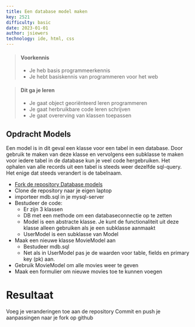 ```yaml
---
title: Een database model maken
key: 2521
difficulty: basic
date: 2023-01-01
author: jsiewers
technology: ide, html, css
---
```



> #### Voorkennis
> * Je heb basis programmeerkennis
> * Je hebt basiskennis van programmeren voor het web

> #### Dit ga je leren
> * Je gaat object georiënteerd leren programmeren
> * Je gaat herbruikbare code leren schrijven
> * Je gaat overerving van klassen toepassen

## Opdracht Models
Een model is in dit geval een klasse voor een tabel in een database. Door gebruik te maken van deze klasse en vervolgens een subklasse te maken voor iedere tabel in de database kun je veel code hergebruiken.
Het ophalen van alle records uit een tabel is steeds weer dezelfde sql-query. Het enige dat steeds verandert is de tabelnaam. 
* [Fork de repository Database models](https://github.com/DeltionICT/databasemodel/fork) 
* Clone de repository naar je eigen laptop
* importeer mdb.sql in je mysql-server
* Bestudeer de code:
  * Er zijn 3 klassen
  * DB met een methode om een databaseconnectie op te zetten
  * Model is een abstracte klasse. Je kunt de functionaliteit uit deze klasse alleen gebruiken als je een subklasse aanmaakt
  * UserModel is een subklasse van Model
* Maak een nieuwe klasse MovieModel aan
  * Bestudeer mdb.sql
  * Net als in UserModel pas je de waarden voor table, fields en primary key (pk) aan.
* Gebruik MovieModel om alle movies weer te geven
* Maak een formulier om nieuwe movies toe te kunnen voegen

# Resultaat
Voeg je veranderingen toe aan de repository
Commit en push je aanpassingen naar je fork op github

